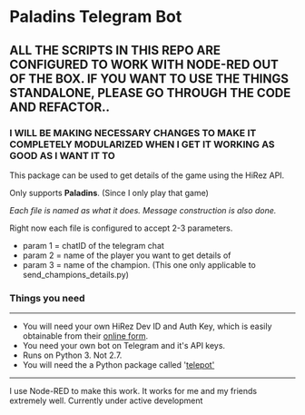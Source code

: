 # Paladins Telegram Bot
## ALL THE SCRIPTS IN THIS REPO ARE CONFIGURED TO WORK WITH NODE-RED OUT OF THE BOX. IF YOU WANT TO USE THE THINGS STANDALONE, PLEASE GO THROUGH THE CODE AND REFACTOR..
### I WILL BE MAKING NECESSARY CHANGES TO MAKE IT COMPLETELY MODULARIZED WHEN I GET IT WORKING AS GOOD AS I WANT IT TO

This package can be used to get details of the game using the HiRez API.

Only supports **Paladins**. (Since I only play that game)

*Each file is named as what it does. Message construction is also done.*


Right now each file is configured to accept 2-3 parameters.

 - param 1 = chatID of the telegram chat
 - param 2 = name of the player you want to get details of
 - param 3 = name of the champion. (This one only applicable to send_champions_details.py)

  


### Things you need
---

 - You will need your own HiRez Dev ID and Auth Key, which is easily obtainable from their [online form](https://fs12.formsite.com/HiRez/form48/secure_index.html).  
 - You need your own bot on Telegram and it's API keys.
 - Runs on Python 3. Not 2.7.
 - You will need the a Python package called
   '[telepot'](https://pypi.org/project/telepot/)


---
I use Node-RED to make this work. It works for me and my friends extremely well. 
Currently under active development
